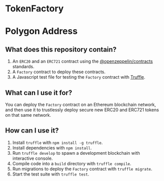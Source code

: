 # TokenFactory

# Polygon Address


## What does this repository contain?

1. An `ERC20` and an `ERC721` contract using the [@openzeppelin/contracts](https://github.com/OpenZeppelin/openzeppelin-contracts) standards.
2. A `Factory` contract to deploy these contracts.
3. A Javascript test file for testing the `Factory` contract with [Truffle](https://github.com/trufflesuite/truffle).

## What can I use it for?

You can deploy the `Factory` contract on an Ethereum blockchain network, and then use it to trustlessly deploy secure new ERC20 and ERC721 tokens on that same network.

## How can I use it?

1. Install `truffle` with `npm install -g truffle`.
2. Install dependencies with `npm install`.
3. Run `truffle develop` to spawn a development blockchain with interactive console.
4. Compile code into a `build` directory with `truffle compile`.
5. Run migrations to deploy the `Factory` contract with `truffle migrate`.
6. Start the test suite with `truffle test`.
